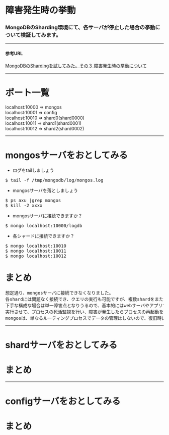障害発生時の挙動
=================
### MongoDBのSharding環境にて、各サーバが停止した場合の挙動について検証してみます。
----
#### 参考URL

[MongoDBのShardingを試してみた。その３ 障害発生時の挙動について](http://d.hatena.ne.jp/matsuou1/20110419/1303231639)

----

# ポート一覧
localhost:10000 => mongos  
localhost:10001 => config  
localhost:10010 => shard0(shard0000)  
localhost:10011 => shard1(shard0001)  
localhost:10012 => shard2(shard0002)  

----
# mongosサーバをおとしてみる
* ログをtailしましょう
<pre>
$ tail -f /tmp/mongodb/log/mongos.log
</pre>

* mongosサーバを落としましょう
<pre>
$ ps axu |grep mongos
$ kill -2 xxxx
</pre>

* mongosサーバに接続できますか？
<pre>
$ mongo localhost:10000/logdb
</pre>

* 各シャードに接続できますか？
<pre>
$ mongo localhost:10010
$ mongo localhost:10011
$ mongo localhost:10012
</pre>


# まとめ
<pre>
想定通り、mongosサーバに接続できなくなりました。
各shardには問題なく接続でき、クエリの実行も可能ですが、複数shardをまたがるようなクエリの実行は出来なくなります。
下手な構成な場合は単一障害点となりうるので、基本的にはwebサーバやアプリサーバなど実際にアプリケーションが動作するサーバで
実行させて、プロセスの死活監視を行い、障害が発生したらプロセスの再起動を行う感じの運用になるのではないでしょうか。
mongosは、単なるルーティングプロセスでデータの管理はしないので、復旧時に特に気を使う必要はないかと思います。
</pre>


----
# shardサーバをおとしてみる

# まとめ

----
# configサーバをおとしてみる

# まとめ


